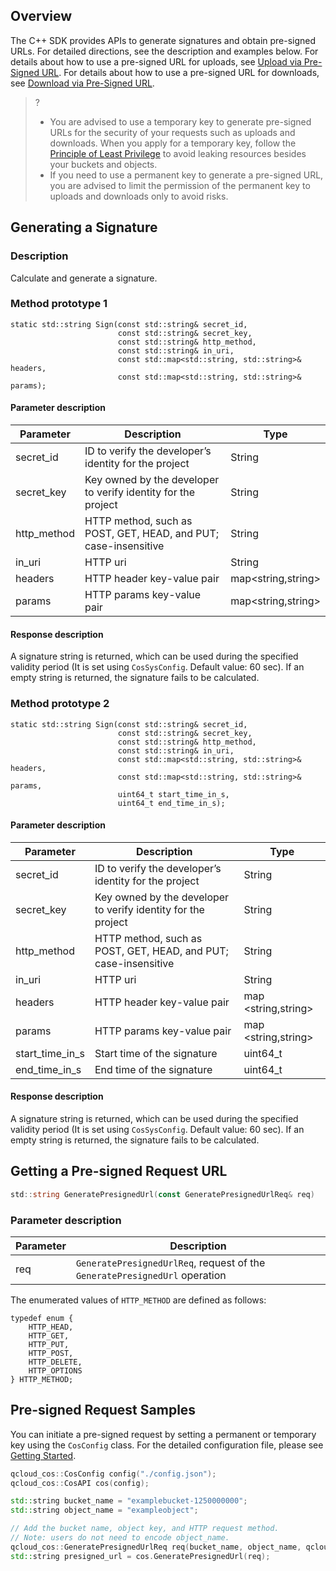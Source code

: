 ## Overview
The C++ SDK provides APIs to generate signatures and obtain pre-signed URLs. For detailed directions, see the description and examples below.
For details about how to use a pre-signed URL for uploads, see [Upload via Pre-Signed URL](https://intl.cloud.tencent.com/document/product/436/14114). For details about how to use a pre-signed URL for downloads, see [Download via Pre-Signed URL](https://intl.cloud.tencent.com/document/product/436/14116).

>?
> - You are advised to use a temporary key to generate pre-signed URLs for the security of your requests such as uploads and downloads. When you apply for a temporary key, follow the [Principle of Least Privilege](https://intl.cloud.tencent.com/document/product/436/32972) to avoid leaking resources besides your buckets and objects.
> - If you need to use a permanent key to generate a pre-signed URL, you are advised to limit the permission of the permanent key to uploads and downloads only to avoid risks.
>



## Generating a Signature

### Description

Calculate and generate a signature.

### Method prototype 1

```
static std::string Sign(const std::string& secret_id,
                        const std::string& secret_key,
                        const std::string& http_method,
                        const std::string& in_uri,
                        const std::map<std::string, std::string>& headers,
                        const std::map<std::string, std::string>& params);
```

#### Parameter description 

| Parameter | Description | Type |
| ----------- | ----------------------------------------------------- | ------------------------ |
| secret_id   | ID to verify the developer’s identity for the project  | String                   |
| secret_key      | Key owned by the developer to verify identity for the project  |String                   |
| http_method | HTTP method, such as POST, GET, HEAD, and PUT; case-insensitive | String |
| in_uri      | HTTP uri                                              | String                   |
| headers     | HTTP header key-value pair                  | map&lt;string,string&gt; |
| params      | HTTP params key-value pair                 | map&lt;string,string&gt; |

#### Response description

A signature string is returned, which can be used during the specified validity period (It is set using `CosSysConfig`. Default value: 60 sec). If an empty string is returned, the signature fails to be calculated.

### Method prototype 2

```
static std::string Sign(const std::string& secret_id,
                        const std::string& secret_key,
                        const std::string& http_method,
                        const std::string& in_uri,
                        const std::map<std::string, std::string>& headers,
                        const std::map<std::string, std::string>& params,
                        uint64_t start_time_in_s,
                        uint64_t end_time_in_s);
```

#### Parameter description 

| Parameter | Description | Type |
| --------------- | ---------------------------------------------------- | ------------------------- |
| secret_id       |  ID to verify the developer’s identity for the project  | String                    |
| secret_key      | Key owned by the developer to verify identity for the project  | String                    |
| http_method     | HTTP method, such as POST, GET, HEAD, and PUT; case-insensitive | String    |
| in_uri          | HTTP uri                                             | String                    |
| headers         | HTTP header key-value pair                    | map &lt;string,string&gt;  |
| params          | HTTP params key-value pair                    | map &lt;string,string&gt; |
| start_time_in_s | Start time of the signature                | uint64_t                  |
| end_time_in_s   | End time of the signature                | uint64_t                  |

#### Response description

A signature string is returned, which can be used during the specified validity period (It is set using `CosSysConfig`. Default value: 60 sec). If an empty string is returned, the signature fails to be calculated.


## Getting a Pre-signed Request URL 

```go
std::string GeneratePresignedUrl(const GeneratePresignedUrlReq& req)
```

### Parameter description

| Parameter | Description |
| ---- | ------------------------------------------- |
| req  | `GeneratePresignedUrlReq`, request of the `GeneratePresignedUrl` operation  |

The enumerated values of `HTTP_METHOD` are defined as follows:

```
typedef enum {
	HTTP_HEAD,
    HTTP_GET,
    HTTP_PUT,
    HTTP_POST,
    HTTP_DELETE,
    HTTP_OPTIONS
} HTTP_METHOD;
```

## Pre-signed Request Samples
You can initiate a pre-signed request by setting a permanent or temporary key using the `CosConfig` class. For the detailed configuration file, please see [Getting Started](https://intl.cloud.tencent.com/document/product/436/12301).

```cpp
qcloud_cos::CosConfig config("./config.json");
qcloud_cos::CosAPI cos(config);

std::string bucket_name = "examplebucket-1250000000";
std::string object_name = "exampleobject";

// Add the bucket name, object key, and HTTP request method.
// Note: users do not need to encode object_name.
qcloud_cos::GeneratePresignedUrlReq req(bucket_name, object_name, qcloud_cos::HTTP_GET);
std::string presigned_url = cos.GeneratePresignedUrl(req); 

```
